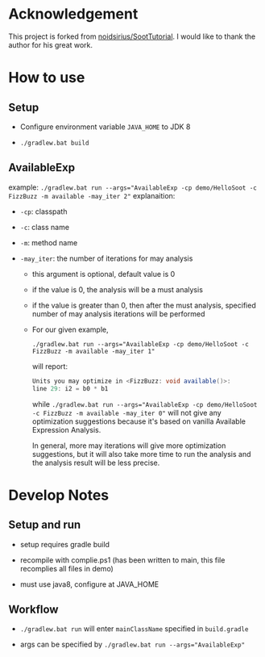 # Acknowledgement
This project is forked from [noidsirius/SootTutorial](https://github.com/noidsirius/SootTutorial). I would like to thank the author for his great work.
# How to use
## Setup
- Configure environment variable `JAVA_HOME` to JDK 8

- `./gradlew.bat build`
## AvailableExp
example: `./gradlew.bat run --args="AvailableExp -cp demo/HelloSoot -c FizzBuzz -m available -may_iter 2"`
explanaition:

- `-cp`: classpath

- `-c`: class name

- `-m`: method name

- `-may_iter`: the number of iterations for may analysis

    - this argument is optional, default value is 0

    - if the value is 0, the analysis will be a must analysis

    - if the value is greater than 0, then after the must analysis, specified number of may analysis iterations will be performed

    - For our given example, 

        `./gradlew.bat run --args="AvailableExp -cp demo/HelloSoot -c FizzBuzz -m available -may_iter 1"` 
        
        will report:

        ```java
        Units you may optimize in <FizzBuzz: void available()>:
        line 29: i2 = b0 * b1
        ```

        while `./gradlew.bat run --args="AvailableExp -cp demo/HelloSoot -c FizzBuzz -m available -may_iter 0"` will not give any optimization suggestions because it's based on vanilla Available Expression Analysis.

        In general, more may iterations will give more optimization suggestions, but it will also take more time to run the analysis and the analysis result will be less precise.
# Develop Notes
## Setup and run
- setup requires gradle build

- recompile with complie.ps1 (has been written to main, this file recomplies all files in demo)

- must use java8, configure at JAVA_HOME
## Workflow
- `./gradlew.bat run` will enter `mainClassName` specified in `build.gradle`

- args can be specified by `./gradlew.bat run --args="AvailableExp"`